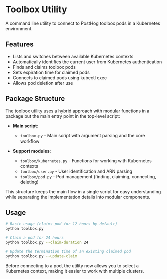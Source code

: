 # Toolbox Utility

A command line utility to connect to PostHog toolbox pods in a Kubernetes environment.

## Features

- Lists and switches between available Kubernetes contexts
- Automatically identifies the current user from Kubernetes authentication
- Finds and claims toolbox pods
- Sets expiration time for claimed pods
- Connects to claimed pods using kubectl exec
- Allows pod deletion after use

## Package Structure

The toolbox utility uses a hybrid approach with modular functions in a package but the main entry point in the top-level script:

- **Main script**:
  - `toolbox.py` - Main script with argument parsing and the core workflow

- **Support modules**:
  - `toolbox/kubernetes.py` - Functions for working with Kubernetes contexts
  - `toolbox/user.py` - User identification and ARN parsing
  - `toolbox/pod.py` - Pod management (finding, claiming, connecting, deleting)

This structure keeps the main flow in a single script for easy understanding while separating the implementation details into modular components.

## Usage

```bash
# Basic usage (claims pod for 12 hours by default)
python toolbox.py

# Claim a pod for 24 hours
python toolbox.py --claim-duration 24

# Update the termination time of an existing claimed pod
python toolbox.py --update-claim
```

Before connecting to a pod, the utility now allows you to select a Kubernetes context, making it easier to work with multiple clusters.
